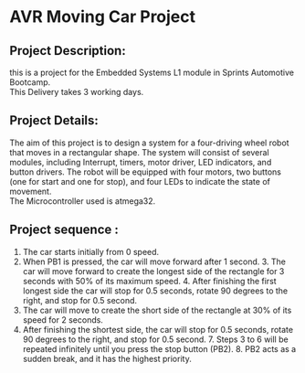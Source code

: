 # AVR Moving Car Project
## Project Description:
this is a project for the Embedded Systems L1 module in Sprints Automotive Bootcamp.<br />
This Delivery takes 3 working days.<br />
## Project Details:
The aim of this project is to design a system for a four-driving wheel robot that moves in a rectangular shape. The system will consist of several modules, including Interrupt, timers, motor driver, LED indicators, and button drivers. The robot will be equipped with four motors, two buttons (one for start and one for stop), and four LEDs to indicate the state of movement.<br />
The Microcontroller used is atmega32.
## Project sequence :
1. The car starts initially from 0 speed.
2.    When PB1 is pressed, the car will move forward after 1 second.
     3.    The car will move forward to create the longest side of the rectangle for 3 seconds with 50% of its maximum speed.
          4.  After finishing the first longest side the car will stop for 0.5 seconds, rotate 90 degrees to the right, and stop for 0.5 second.   
  5. The car will move to create the short side of the rectangle at 30% of its speed for 2 seconds.
6.   After finishing the shortest side, the car will stop for 0.5 seconds, rotate 90 degrees to the right, and stop for 0.5 second.
    7. Steps 3 to 6 will be repeated infinitely until you press the stop button (PB2).
     8. PB2 acts as a sudden break, and it has the highest priority.
